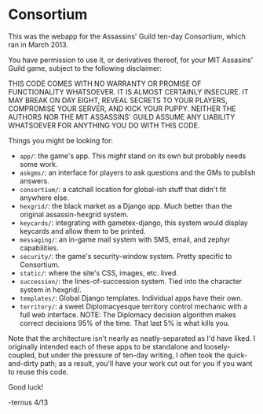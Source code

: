 Consortium
==========

This was the webapp for the Assassins' Guild ten-day Consortium, which ran in March 2013.

You have permission to use it, or derivatives thereof, for your MIT Assasins' Guild game, subject to the following disclaimer: 

THIS CODE COMES WITH NO WARRANTY OR PROMISE OF FUNCTIONALITY WHATSOEVER. IT IS ALMOST CERTAINLY INSECURE. IT MAY BREAK ON DAY EIGHT, REVEAL SECRETS TO YOUR PLAYERS, COMPROMISE YOUR SERVER, AND KICK YOUR PUPPY. NEITHER THE AUTHORS NOR THE MIT ASSASSINS' GUILD ASSUME ANY LIABILITY WHATSOEVER FOR ANYTHING YOU DO WITH THIS CODE.

Things you might be looking for:

 * `app/`: the game's app.  This *might* stand on its own but probably needs some work.
 * `askgms/`: an interface for players to ask questions and the GMs to publish answers.
 * `consortium/`: a catchall location for global-ish stuff that didn't fit anywhere else.
 * `hexgrid/`: the black market as a Django app.  Much better than the original assassin-hexgrid system.
 * `keycards/`: integrating with gametex-django, this system would display keycards and allow them to be printed.
 * `messaging/`: an in-game mail system with SMS, email, and zephyr capabilities.
 * `security/`: the game's security-window system.  Pretty specific to Consortium.
 * `static/`: where the site's CSS, images, etc. lived.
 * `succession/`: the lines-of-succession system.  Tied into the character system in hexgrid/.
 * `templates/`: Global Django templates.  Individual apps have their own.
 * `territory/`: a sweet Diplomacyesque territory control mechanic with a full web interface.  NOTE: The Diplomacy decision algorithm makes correct decisions 95% of the time.  That last 5% is what kills you.  

Note that the architecture isn't nearly as neatly-separated as I'd have liked.  I originally intended each of these apps to be standalone and loosely-coupled, but under the pressure of ten-day writing, I often took the quick-and-dirty path; as a result, you'll have your work cut out for you if you want to reuse this code.

Good luck!

-ternus 4/13
